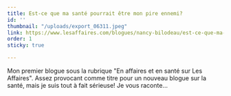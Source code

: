 ```yaml
---
title: Est-ce que ma santé pourrait être mon pire ennemi?
id: ''
thumbnail: "/uploads/export_06311.jpeg"
link: https://www.lesaffaires.com/blogues/nancy-bilodeau/est-ce-que-ma-sante-pourrait-etre-mon-pire-ennemi/630997
order: 1
sticky: true

---
```

Mon premier blogue sous la rubrique "En affaires et en santé sur Les Affaires". Assez provocant comme titre pour un nouveau blogue sur la santé, mais je suis tout à fait sérieuse! Je vous raconte...
